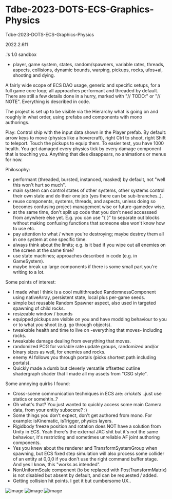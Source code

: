 # Tdbe-2023-DOTS-ECS-Graphics-Physics
Tdbe-2023-DOTS-ECS-Graphics-Physics

2022.2.6f1

.'s 1.0 sandbox
- player, game system, states, random/spawners, variable rates, threads, aspects, collisions, dynamic bounds, warping, pickups, rocks, ufos+ai, shooting and dying.


A fairly wide scope of ECS DAO usage, generic and specific setups, for a full game core loop; all approaches performant and threaded by default. There are still a few details done in a hurry, marked with "// TODO:" or "// NOTE". Everything is described in code.


The project is set up to be visible via the Hierarchy what is going on and roughly in what order, using prefabs and components with mono authorings.


Play:
Control ship with the input data shown in the Player prefab. By default: arrow keys to move (physics like a hovercraft), right Ctrl to shoot, right Shift to teleport. Touch the pickups to equip them.
To easier test, you have 1000 health. You get damaged every physics tick by every damage component that is touching you.
Anything that dies disappears, no animations or menus for now.


Philosophy:
- performant (threaded, bursted, instanced, masked) by default, not "well this won't hurt so much".
- main system can control states of other systems, other systems control their own state and do their one job (yes there can be sub-branches..).
- reuse components, systems, threads, and aspects, unless doing so becomes confusing project-management wise or future-gamedev wise.
- at the same time, don't split up code that you don't need accesssed from anywhere else yet. E.g. you can use "{ }" to separate out blocks without making confusing functions that someone else won't know how to use etc.
- pay attention to what / when you're destroying; maybe destroy them all in one system at one specific time.
- always think about the limits; e.g. is it bad if you wipe out all enemies on the screen at the same time?
- use state machines; approaches described in code (e.g. in GameSystem).
- maybe break up large components if there is some small part you're writing to a lot.


Some points of interest:
- I made what I think is a cool multithreaded RandomnessComponent using nativeArray, persistent state, local plus per-game seeds.
- simple but reusable Random Spawner aspect, also used in targeted spawning of child rocks.
- resizeable window / bounds
- equipped pickups are visible on you and have modding behaviour to you or to what you shoot (e.g. go through objects).
- tweakable health and time to live on -everything that moves- including rocks.
- tweakable damage dealing from everything that moves.
- randomized PCG for variable rate update groups, randomized and/or binary sizes as well, for enemies and rocks.
- enemy AI follows you through portals (picks shortest path including portals).
- Quickly made a dumb but cleverly versatile offsetted outline shadergraph shader that I made all my assets from "CSG style". 


Some annoying quirks I found:
- Cross-scene communication techniques in ECS are: *crickets* ..just use statics or somehtin..?
- Oh what's that? You just wanted to quickly access some main Camera data, from your entity subscene? :)
- Some things you don't expect, don't get authored from mono. For example: isKinematic, isTrigger, physics layers.
- Rigidbody freeze position and rotation does NOT have a solution from Unity in ECS. Yeah there's the external JAC shit but it's not the same behaviour, it's restricting and sometimes unreliable AF joint authoring components.
- Yes you knew about the renderer and TransformSystemGroup when spawning, but ECS fixed step simulation will also process some collider of an entity at 0,0,0 if you don't use the right command buffer stage. And yes I know, this "works as intended".
- NonUniformScale component (to be replaced with PostTransformMatrix) is not disabled but absent by default, and can be requested / added.
- Getting collision hit points. I get it but cumbersome UX..


![image](https://user-images.githubusercontent.com/1399607/229301717-71ba254b-e5c5-44f9-be70-14a46b998b42.png)
![image](https://user-images.githubusercontent.com/1399607/228077452-9fc860c3-e4eb-4a14-a27d-3230db34fdf4.png)
![image](https://user-images.githubusercontent.com/1399607/228080576-c4664bf1-46d0-47a9-adca-17458bbd6c09.png)
